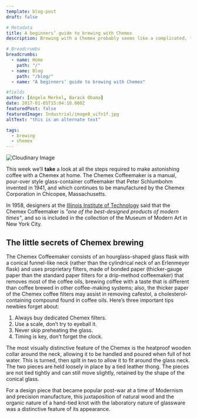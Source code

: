 ```yaml
---
template: blog-post
draft: false

# Metadata
title: A beginners’ guide to brewing with Chemex
description: Brewing with a Chemex probably seems like a complicated, time-consuming ordeal, but once you get used to the process, it becomes a soothing ritual that's worth the effort every time.

# Breadcrumbs
breadcrumbs:
  - name: Home
    path: "/"
  - name: Blog
    path: "/blog/"
  - name: "A beginners’ guide to brewing with Chemex"

#fields
author: [Angela Merkel, Barack Obama]
date: 2017-01-05T15:04:10.000Z
featuredPost: false
featuredImage: Industrial/image8_uifn1f.jpg
altText: "this is an alternate text"

tags:
  - brewing
  - chemex
---
```


![Cloudinary Image](https://res.cloudinary.com/glinkaco/image/upload/fl_strip_profile,q_auto,w_auto,f_auto,c_scale/w_800/Industrial/image8_uifn1f.jpg)

This week we’ll **take** a look at all the steps required to make astonishing coffee with a Chemex at home. The Chemex Coffeemaker is a manual, pour-over style glass-container coffeemaker that Peter Schlumbohm invented in 1941, and which continues to be manufactured by the Chemex Corporation in Chicopee, Massachusetts.

In 1958, designers at the [Illinois Institute of Technology](https://www.spacefarm.digital) said that the Chemex Coffeemaker is _"one of the best-designed products of modern times"_, and so is included in the collection of the Museum of Modern Art in New York City.

## The little secrets of Chemex brewing

The Chemex Coffeemaker consists of an hourglass-shaped glass flask with a conical funnel-like neck (rather than the cylindrical neck of an Erlenmeyer flask) and uses proprietary filters, made of bonded paper (thicker-gauge paper than the standard paper filters for a drip-method coffeemaker) that removes most of the coffee oils, brewing coffee with a taste that is different than coffee brewed in other coffee-making systems; also, the thicker paper of the Chemex coffee filters may assist in removing cafestol, a cholesterol-containing compound found in coffee oils. Here’s three important tips newbies forget about:

1. Always buy dedicated Chemex filters.
2. Use a scale, don’t try to eyeball it.
3. Never skip preheating the glass.
4. Timing is key, don’t forget the clock.

The most visually distinctive feature of the Chemex is the heatproof wooden collar around the neck, allowing it to be handled and poured when full of hot water. This is turned, then split in two to allow it to fit around the glass neck. The two pieces are held loosely in place by a tied leather thong. The pieces are not tied tightly and can still move slightly, retained by the shape of the conical glass.

For a design piece that became popular post-war at a time of Modernism and precision manufacture, this juxtaposition of natural wood and the organic nature of a hand-tied knot with the laboratory nature of glassware was a distinctive feature of its appearance.
